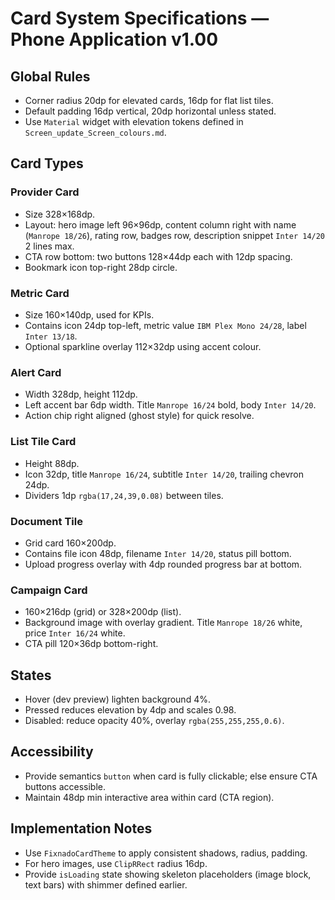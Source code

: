 # Card System Specifications — Phone Application v1.00

## Global Rules
- Corner radius 20dp for elevated cards, 16dp for flat list tiles.
- Default padding 16dp vertical, 20dp horizontal unless stated.
- Use `Material` widget with elevation tokens defined in `Screen_update_Screen_colours.md`.

## Card Types
### Provider Card
- Size 328×168dp.
- Layout: hero image left 96×96dp, content column right with name (`Manrope 18/26`), rating row, badges row, description snippet `Inter 14/20` 2 lines max.
- CTA row bottom: two buttons 128×44dp each with 12dp spacing.
- Bookmark icon top-right 28dp circle.

### Metric Card
- Size 160×140dp, used for KPIs.
- Contains icon 24dp top-left, metric value `IBM Plex Mono 24/28`, label `Inter 13/18`.
- Optional sparkline overlay 112×32dp using accent colour.

### Alert Card
- Width 328dp, height 112dp.
- Left accent bar 6dp width. Title `Manrope 16/24` bold, body `Inter 14/20`.
- Action chip right aligned (ghost style) for quick resolve.

### List Tile Card
- Height 88dp.
- Icon 32dp, title `Manrope 16/24`, subtitle `Inter 14/20`, trailing chevron 24dp.
- Dividers 1dp `rgba(17,24,39,0.08)` between tiles.

### Document Tile
- Grid card 160×200dp.
- Contains file icon 48dp, filename `Inter 14/20`, status pill bottom.
- Upload progress overlay with 4dp rounded progress bar at bottom.

### Campaign Card
- 160×216dp (grid) or 328×200dp (list).
- Background image with overlay gradient. Title `Manrope 18/26` white, price `Inter 16/24` white.
- CTA pill 120×36dp bottom-right.

## States
- Hover (dev preview) lighten background 4%.
- Pressed reduces elevation by 4dp and scales 0.98.
- Disabled: reduce opacity 40%, overlay `rgba(255,255,255,0.6)`.

## Accessibility
- Provide semantics `button` when card is fully clickable; else ensure CTA buttons accessible.
- Maintain 48dp min interactive area within card (CTA region).

## Implementation Notes
- Use `FixnadoCardTheme` to apply consistent shadows, radius, padding.
- For hero images, use `ClipRRect` radius 16dp.
- Provide `isLoading` state showing skeleton placeholders (image block, text bars) with shimmer defined earlier.
